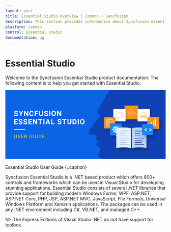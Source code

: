 ```yaml
---
layout: post
title: Essential Studio Overview | common | Syncfusion
description: This section provides information about Syncfusion Essential Studio and its components for better understanding of the product
platform: common
control: Essential Studio
documentation: ug
---
```


# Essential Studio

Welcome to the Syncfusion Essential Studio product documentation. The following content is to help you get started with Essential Studio.

![Essential Studio UG](Terminology_images/Essential-Studio_img1.png)

Essential Studio User Guide
{:.caption}

Syncfusion Essential Studio is a .NET based product which offers 800+ controls and frameworks which can be used in Visual Studio for developing stunning applications. Essential Studio consists of several .NET libraries that provide support for building modern Windows Forms, WPF, ASP.NET, ASP.NET Core, PHP, JSP, ASP.NET MVC, JavaScript, File Formats, Universal Windows Platform and Xamarin applications. The packages can be used in any .NET environment including C#, VB.NET, and managed C++.

 N> The Express Editions of Visual Studio .NET do not have support for toolbox.